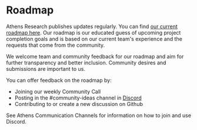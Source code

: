 # Roadmap

Athens Research publishes updates regularly. You can find [our current roadmap here](https://github.com/athensresearch/athens/projects/12). Our roadmap is our educated guess of upcoming project completion goals and is based on our current team's experience and the requests that come from the community.   
  
We welcome team and community feedback for our roadmap and aim for further transparency and better inclusion. Community desires and submissions are important to us. 

You can offer feedback on the roadmap by:

* Joining our weekly Community Call
* Posting in the \#community-ideas channel in [Discord](https://discord.com/invite/as9h8yHNfD)
* Contributing to or create a new discussion on Github

See Athens Communication Channels for information on how to join and use Discord.

